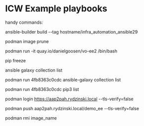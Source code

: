 # ICW Example playbooks

handy commands:

ansible-builder build --tag hostname/infra_automation_ansible29

podman image prune

podman run -it quay.io/danielgoosen/vo-ee2 /bin/bash

pip freeze

ansible galaxy collection list

podman run 4fb8363c0cdc ansible-galaxy collection list

podman run 4fb8363c0cdc pip3 list

podman login https://aap2pah.rydzinski.local --tls-verify=false

podman push aap2pah.rydzinski.local/demo_ee --tls-verify=false

podman rmi image_name
